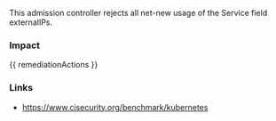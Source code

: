
This admission controller rejects all net-new usage of the Service field externalIPs.

### Impact
<!-- Add Impact here -->

<!-- DO NOT CHANGE -->
{{ remediationActions }}

### Links
- https://www.cisecurity.org/benchmark/kubernetes


